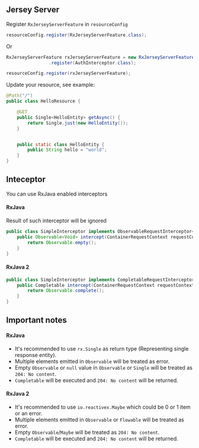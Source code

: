 ## Jersey Server
Register `RxJerseyServerFeature` in `resourceConfig`
```java
resourceConfig.register(RxJerseyServerFeature.class);
```
Or
```java
RxJerseyServerFeature rxJerseyServerFeature = new RxJerseyServerFeature()
                .register(AuthInterceptor.class);

resourceConfig.register(rxJerseyServerFeature);
```

Update your resource, see example:
```java
@Path("/")
public class HelloResource {

    @GET
    public Single<HelloEntity> getAsync() {
        return Single.just(new HelloEntity());
    }


    public static class HelloEntity {
        public String hello = "world";
    }
}
```

## Inteceptor
You can use RxJava enabled interceptors

#### RxJava
Result of such interceptor will be ignored
```java
public class SimpleInterceptor implements ObservableRequestInterceptor<Void> {
    public Observable<Void> intercept(ContainerRequestContext requestContext) {
        return Observable.empty();
    }
}
```

#### RxJava 2
```java
public class SimpleInterceptor implements CompletableRequestInterceptor {
    public Completable intercept(ContainerRequestContext requestContext) {
        return Observable.complete();
    }
}
```


## Important notes
#### RxJava
 - It's recommended to use `rx.Single` as return type (Representing single response entity).
 - Multiple elements emitted in `Observable` will be treated as error.
 - Empty `Observable` or `null` value in `Observable` or `Single` will be treated as `204: No content`.
 - `Completable` will be executed and `204: No content` will be returned.

#### RxJava 2
 - It's recommended to use `io.reactivex.Maybe` which could be 0 or 1 item or an error.
 - Multiple elements emitted in `Observable` or `Flowable` will be treated as error.
 - Empty `Observable`/`Maybe` will be treated as `204: No content`.
 - `Completable` will be executed and `204: No content` will be returned.
